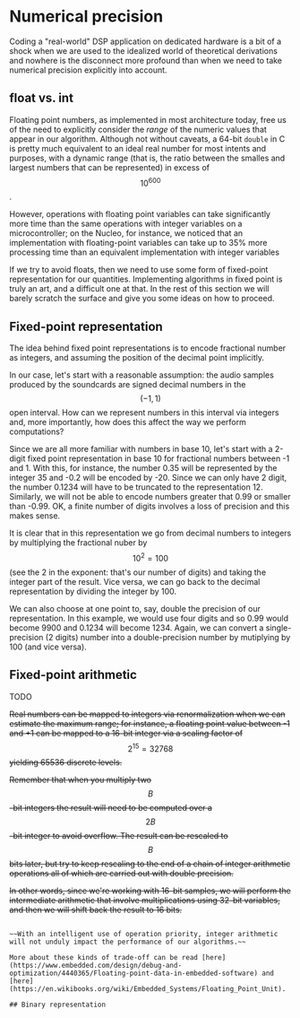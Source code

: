 # Numerical precision

Coding a "real-world" DSP application on dedicated hardware is a bit of a shock when we are used to the idealized world of theoretical derivations and nowhere is the disconnect more profound than when we need to take numerical precision explicitly into account.

## float vs. int <a id="float"></a>

Floating point numbers, as implemented in most architecture today, free us of the need to explicitly consider the _range_ of the numeric values that appear in our algorithm. Although not without caveats, a 64-bit `double` in C is pretty much equivalent to an ideal real number for most intents and purposes, with a dynamic range \(that is, the ratio between the smalles and largest numbers that can be represented\) in excess of $$10^{600}$$.

However, operations with floating point variables can take significantly more time than the same operations with integer variables on a microcontroller; on the Nucleo, for instance, we noticed that an implementation with floating-point variables can take up to 35% more processing time than an equivalent implementation with integer variables

If we try to avoid floats, then we need to use some form of fixed-point representation for our quantities. Implementing algorithms in fixed point is truly an art, and a difficult one at that. In the rest of this section we will barely scratch the surface and give you some ideas on how to proceed.

## Fixed-point representation

The idea behind fixed point representations is to encode fractional number as integers, and assuming the position of the decimal point implicitly. 

In our case, let's start with a reasonable assumption: the audio samples produced by the soundcards are signed decimal numbers in the $$(-1, 1)$$open interval. How can we represent numbers in this interval via integers and, more importantly, how does this affect the way we perform computations? 

Since we are all more familiar with numbers in base 10, let's start with a 2-digit fixed point representation in base 10 for fractional numbers between -1 and 1. With this, for instance, the number 0.35 will be represented by the integer 35 and -0.2 will be encoded by -20. Since we can  only have 2 digit, the number 0.1234 will have to be truncated to the representation 12. Similarly, we will not be able to encode numbers greater that 0.99 or smaller than -0.99. OK, a finite number of digits involves a loss of precision and this makes sense.

It is clear that in this representation we go from decimal numbers to integers by multiplying the fractional nuber by $$10^2 = 100$$ \(see the 2 in the exponent: that's our number of digits\) and taking the integer part of the result. Vice versa, we can go back to the decimal representation by dividing the integer by 100.

We can also choose at one point to, say, double the precision of our representation. In this example, we would use four digits and so 0.99 would become 9900 and 0.1234 will become 1234. Again, we can convert a single-precision \(2 digits\) number into a double-precision number by mutiplying by 100 \(and vice versa\). 

## Fixed-point arithmetic

TODO

~~Real numbers can be mapped to integers via renormalization when we can estimate the maximum range; for instance, a floating point value between -1 and +1 can be mapped to a 16-bit integer via a scaling factor of~~ $$2^{15} = 32768$$~~yielding 65536 discrete levels.~~

~~Remember that when you multiply two~~ $$B$$~~-bit integers the result will need to be computed over a~~ $$2B$$~~-bit integer to avoid overflow. The result can be rescaled to~~ $$B$$~~bits later, but try to keep rescaling to the end of a chain of integer arithmetic operations all of which are carried out with double precision.~~ 

~~In other words, since we're working with 16-bit samples, we will perform the intermediate arithmetic that involve multiplications using 32-bit variables, and then we will shift back the result to 16 bits.~~

~~~~

~~With an intelligent use of operation priority, integer arithmetic will not unduly impact the performance of our algorithms.~~

More about these kinds of trade-off can be read [here](https://www.embedded.com/design/debug-and-optimization/4440365/Floating-point-data-in-embedded-software) and [here](https://en.wikibooks.org/wiki/Embedded_Systems/Floating_Point_Unit).

## Binary representation

